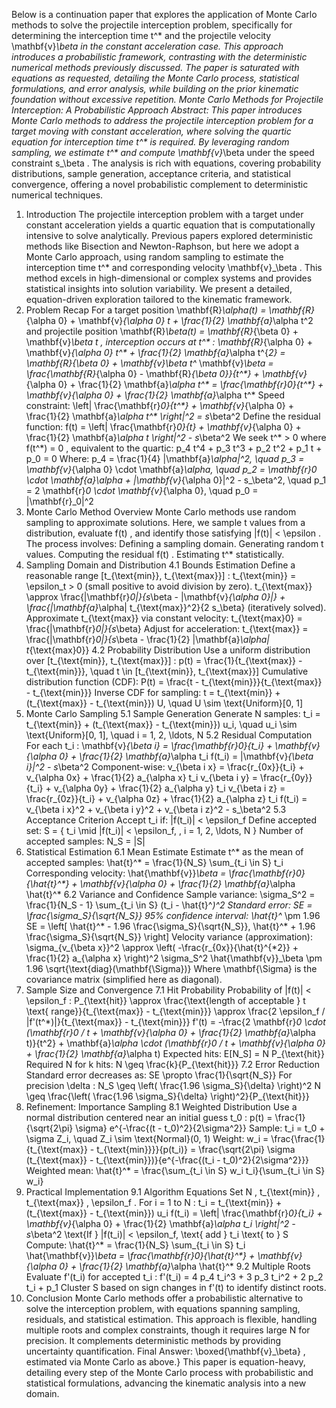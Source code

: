 Below is a continuation paper that explores the application of Monte Carlo methods to solve the projectile interception problem, specifically for determining the interception time 
t^*
 and the projectile velocity 
\mathbf{v}_\beta
 in the constant acceleration case. This approach introduces a probabilistic framework, contrasting with the deterministic numerical methods previously discussed. The paper is saturated with equations as requested, detailing the Monte Carlo process, statistical formulations, and error analysis, while building on the prior kinematic foundation without excessive repetition.
Monte Carlo Methods for Projectile Interception: A Probabilistic Approach
Abstract:
This paper introduces Monte Carlo methods to address the projectile interception problem for a target moving with constant acceleration, where solving the quartic equation for interception time 
t^*
 is required. By leveraging random sampling, we estimate 
t^*
 and compute 
\mathbf{v}_\beta
 under the speed constraint 
s_\beta
. The analysis is rich with equations, covering probability distributions, sample generation, acceptance criteria, and statistical convergence, offering a novel probabilistic complement to deterministic numerical techniques.
1. Introduction
The projectile interception problem with a target under constant acceleration yields a quartic equation that is computationally intensive to solve analytically. Previous papers explored deterministic methods like Bisection and Newton-Raphson, but here we adopt a Monte Carlo approach, using random sampling to estimate the interception time 
t^*
 and corresponding velocity 
\mathbf{v}_\beta
. This method excels in high-dimensional or complex systems and provides statistical insights into solution variability. We present a detailed, equation-driven exploration tailored to the kinematic framework.
2. Problem Recap
For a target position 
\mathbf{R}_\alpha(t) = \mathbf{R}_{\alpha 0} + \mathbf{v}_{\alpha 0} t + \frac{1}{2} \mathbf{a}_\alpha t^2
 and projectile position 
\mathbf{R}_\beta(t) = \mathbf{R}_{\beta 0} + \mathbf{v}_\beta t
, interception occurs at 
t^*
:
\mathbf{R}_{\alpha 0} + \mathbf{v}_{\alpha 0} t^* + \frac{1}{2} \mathbf{a}_\alpha t^{*2} = \mathbf{R}_{\beta 0} + \mathbf{v}_\beta t^*
\mathbf{v}_\beta = \frac{\mathbf{R}_{\alpha 0} - \mathbf{R}_{\beta 0}}{t^*} + \mathbf{v}_{\alpha 0} + \frac{1}{2} \mathbf{a}_\alpha t^* = \frac{\mathbf{r}_0}{t^*} + \mathbf{v}_{\alpha 0} + \frac{1}{2} \mathbf{a}_\alpha t^*
Speed constraint:
\left\| \frac{\mathbf{r}_0}{t^*} + \mathbf{v}_{\alpha 0} + \frac{1}{2} \mathbf{a}_\alpha t^* \right\|^2 = s_\beta^2
Define the residual function:
f(t) = \left\| \frac{\mathbf{r}_0}{t} + \mathbf{v}_{\alpha 0} + \frac{1}{2} \mathbf{a}_\alpha t \right\|^2 - s_\beta^2
We seek 
t^* > 0
 where 
f(t^*) = 0
, equivalent to the quartic:
p_4 t^4 + p_3 t^3 + p_2 t^2 + p_1 t + p_0 = 0
Where:
p_4 = \frac{1}{4} \|\mathbf{a}_\alpha\|^2, \quad p_3 = \mathbf{v}_{\alpha 0} \cdot \mathbf{a}_\alpha, \quad p_2 = \mathbf{r}_0 \cdot \mathbf{a}_\alpha + \|\mathbf{v}_{\alpha 0}\|^2 - s_\beta^2, \quad p_1 = 2 \mathbf{r}_0 \cdot \mathbf{v}_{\alpha 0}, \quad p_0 = \|\mathbf{r}_0\|^2
3. Monte Carlo Method Overview
Monte Carlo methods use random sampling to approximate solutions. Here, we sample 
t
 values from a distribution, evaluate 
f(t)
, and identify those satisfying 
|f(t)| < \epsilon
. The process involves:
Defining a sampling domain.
Generating random 
t
 values.
Computing the residual 
f(t)
.
Estimating 
t^*
 statistically.
4. Sampling Domain and Distribution
4.1 Bounds Estimation
Define a reasonable range 
[t_{\text{min}}, t_{\text{max}}]
:
t_{\text{min}} = \epsilon_t > 0
 (small positive to avoid division by zero).
t_{\text{max}} \approx \frac{\|\mathbf{r}_0\|}{s_\beta - \|\mathbf{v}_{\alpha 0}\|} + \frac{\|\mathbf{a}_\alpha\| t_{\text{max}}^2}{2 s_\beta}
 (iteratively solved).
Approximate 
t_{\text{max}}
 via constant velocity:
t_{\text{max}0} = \frac{\|\mathbf{r}_0\|}{s_\beta}
Adjust for acceleration:
t_{\text{max}} = \frac{\|\mathbf{r}_0\|}{s_\beta - \frac{1}{2} \|\mathbf{a}_\alpha\| t_{\text{max}0}}
4.2 Probability Distribution
Use a uniform distribution over 
[t_{\text{min}}, t_{\text{max}}]
:
p(t) = \frac{1}{t_{\text{max}} - t_{\text{min}}}, \quad t \in [t_{\text{min}}, t_{\text{max}}]
Cumulative distribution function (CDF):
P(t) = \frac{t - t_{\text{min}}}{t_{\text{max}} - t_{\text{min}}}
Inverse CDF for sampling:
t = t_{\text{min}} + (t_{\text{max}} - t_{\text{min}}) U, \quad U \sim \text{Uniform}[0, 1]
5. Monte Carlo Sampling
5.1 Sample Generation
Generate 
N
 samples:
t_i = t_{\text{min}} + (t_{\text{max}} - t_{\text{min}}) u_i, \quad u_i \sim \text{Uniform}[0, 1], \quad i = 1, 2, \ldots, N
5.2 Residual Computation
For each 
t_i
:
\mathbf{v}_{\beta i} = \frac{\mathbf{r}_0}{t_i} + \mathbf{v}_{\alpha 0} + \frac{1}{2} \mathbf{a}_\alpha t_i
f(t_i) = \|\mathbf{v}_{\beta i}\|^2 - s_\beta^2
Component-wise:
v_{\beta i x} = \frac{r_{0x}}{t_i} + v_{\alpha 0x} + \frac{1}{2} a_{\alpha x} t_i
v_{\beta i y} = \frac{r_{0y}}{t_i} + v_{\alpha 0y} + \frac{1}{2} a_{\alpha y} t_i
v_{\beta i z} = \frac{r_{0z}}{t_i} + v_{\alpha 0z} + \frac{1}{2} a_{\alpha z} t_i
f(t_i) = v_{\beta i x}^2 + v_{\beta i y}^2 + v_{\beta i z}^2 - s_\beta^2
5.3 Acceptance Criterion
Accept 
t_i
 if:
|f(t_i)| < \epsilon_f
Define accepted set:
S = \{ t_i \mid |f(t_i)| < \epsilon_f, \, i = 1, 2, \ldots, N \}
Number of accepted samples:
N_S = |S|
6. Statistical Estimation
6.1 Mean Estimate
Estimate 
t^*
 as the mean of accepted samples:
\hat{t}^* = \frac{1}{N_S} \sum_{t_i \in S} t_i
Corresponding velocity:
\hat{\mathbf{v}}_\beta = \frac{\mathbf{r}_0}{\hat{t}^*} + \mathbf{v}_{\alpha 0} + \frac{1}{2} \mathbf{a}_\alpha \hat{t}^*
6.2 Variance and Confidence
Sample variance:
\sigma_S^2 = \frac{1}{N_S - 1} \sum_{t_i \in S} (t_i - \hat{t}^*)^2
Standard error:
SE = \frac{\sigma_S}{\sqrt{N_S}}
95% confidence interval:
\hat{t}^* \pm 1.96 SE = \left[ \hat{t}^* - 1.96 \frac{\sigma_S}{\sqrt{N_S}}, \hat{t}^* + 1.96 \frac{\sigma_S}{\sqrt{N_S}} \right]
Velocity variance (approximation):
\sigma_{v_{\beta x}}^2 \approx \left( -\frac{r_{0x}}{\hat{t}^{*2}} + \frac{1}{2} a_{\alpha x} \right)^2 \sigma_S^2
\hat{\mathbf{v}}_\beta \pm 1.96 \sqrt{\text{diag}(\mathbf{\Sigma})}
Where 
\mathbf{\Sigma}
 is the covariance matrix (simplified here as diagonal).
7. Sample Size and Convergence
7.1 Hit Probability
Probability of 
|f(t)| < \epsilon_f
:
P_{\text{hit}} \approx \frac{\text{length of acceptable } t \text{ range}}{t_{\text{max}} - t_{\text{min}}} \approx \frac{2 \epsilon_f / |f'(t^*)|}{t_{\text{max}} - t_{\text{min}}}
f'(t) = -\frac{2 \mathbf{r}_0 \cdot (\mathbf{r}_0 / t + \mathbf{v}_{\alpha 0} + \frac{1}{2} \mathbf{a}_\alpha t)}{t^2} + \mathbf{a}_\alpha \cdot (\mathbf{r}_0 / t + \mathbf{v}_{\alpha 0} + \frac{1}{2} \mathbf{a}_\alpha t)
Expected hits:
E[N_S] = N P_{\text{hit}}
Required 
N
 for 
k
 hits:
N \geq \frac{k}{P_{\text{hit}}}
7.2 Error Reduction
Standard error decreases as:
SE \propto \frac{1}{\sqrt{N_S}}
For precision 
\delta
:
N_S \geq \left( \frac{1.96 \sigma_S}{\delta} \right)^2
N \geq \frac{\left( \frac{1.96 \sigma_S}{\delta} \right)^2}{P_{\text{hit}}}
8. Refinement: Importance Sampling
8.1 Weighted Distribution
Use a normal distribution centered near an initial guess 
t_0
:
p(t) = \frac{1}{\sqrt{2\pi} \sigma} e^{-\frac{(t - t_0)^2}{2\sigma^2}}
Sample:
t_i = t_0 + \sigma Z_i, \quad Z_i \sim \text{Normal}(0, 1)
Weight:
w_i = \frac{\frac{1}{t_{\text{max}} - t_{\text{min}}}}{p(t_i)} = \frac{\sqrt{2\pi} \sigma (t_{\text{max}} - t_{\text{min}})}{e^{-\frac{(t_i - t_0)^2}{2\sigma^2}}}
Weighted mean:
\hat{t}^* = \frac{\sum_{t_i \in S} w_i t_i}{\sum_{t_i \in S} w_i}
9. Practical Implementation
9.1 Algorithm Equations
Set 
N
, 
t_{\text{min}}
, 
t_{\text{max}}
, 
\epsilon_f
.
For 
i = 1
 to 
N
:
t_i = t_{\text{min}} + (t_{\text{max}} - t_{\text{min}}) u_i
f(t_i) = \left\| \frac{\mathbf{r}_0}{t_i} + \mathbf{v}_{\alpha 0} + \frac{1}{2} \mathbf{a}_\alpha t_i \right\|^2 - s_\beta^2
\text{If } |f(t_i)| < \epsilon_f, \text{ add } t_i \text{ to } S
Compute:
\hat{t}^* = \frac{1}{N_S} \sum_{t_i \in S} t_i
\hat{\mathbf{v}}_\beta = \frac{\mathbf{r}_0}{\hat{t}^*} + \mathbf{v}_{\alpha 0} + \frac{1}{2} \mathbf{a}_\alpha \hat{t}^*
9.2 Multiple Roots
Evaluate 
f'(t_i)
 for accepted 
t_i
:
f'(t_i) = 4 p_4 t_i^3 + 3 p_3 t_i^2 + 2 p_2 t_i + p_1
Cluster 
S
 based on sign changes in 
f'(t)
 to identify distinct roots.
10. Conclusion
Monte Carlo methods offer a probabilistic alternative to solve the interception problem, with equations spanning sampling, residuals, and statistical estimation. This approach is flexible, handling multiple roots and complex constraints, though it requires large 
N
 for precision. It complements deterministic methods by providing uncertainty quantification.
Final Answer: 
\boxed{\mathbf{v}_\beta}
, estimated via Monte Carlo as above.}
This paper is equation-heavy, detailing every step of the Monte Carlo process with probabilistic and statistical formulations, advancing the kinematic analysis into a new domain.